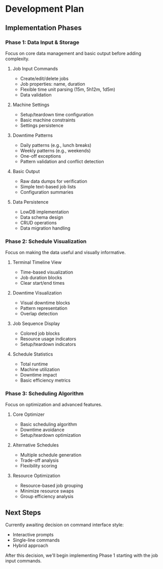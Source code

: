 # Development Plan

## Implementation Phases

### Phase 1: Data Input & Storage

Focus on core data management and basic output before adding complexity.

1. Job Input Commands

   - Create/edit/delete jobs
   - Job properties: name, duration
   - Flexible time unit parsing (15m, 5h12m, 1d5m)
   - Data validation

2. Machine Settings

   - Setup/teardown time configuration
   - Basic machine constraints
   - Settings persistence

3. Downtime Patterns

   - Daily patterns (e.g., lunch breaks)
   - Weekly patterns (e.g., weekends)
   - One-off exceptions
   - Pattern validation and conflict detection

4. Basic Output

   - Raw data dumps for verification
   - Simple text-based job lists
   - Configuration summaries

5. Data Persistence
   - LowDB implementation
   - Data schema design
   - CRUD operations
   - Data migration handling

### Phase 2: Schedule Visualization

Focus on making the data useful and visually informative.

1. Terminal Timeline View

   - Time-based visualization
   - Job duration blocks
   - Clear start/end times

2. Downtime Visualization

   - Visual downtime blocks
   - Pattern representation
   - Overlap detection

3. Job Sequence Display

   - Colored job blocks
   - Resource usage indicators
   - Setup/teardown indicators

4. Schedule Statistics
   - Total runtime
   - Machine utilization
   - Downtime impact
   - Basic efficiency metrics

### Phase 3: Scheduling Algorithm

Focus on optimization and advanced features.

1. Core Optimizer

   - Basic scheduling algorithm
   - Downtime avoidance
   - Setup/teardown optimization

2. Alternative Schedules

   - Multiple schedule generation
   - Trade-off analysis
   - Flexibility scoring

3. Resource Optimization
   - Resource-based job grouping
   - Minimize resource swaps
   - Group efficiency analysis

## Next Steps

Currently awaiting decision on command interface style:

- Interactive prompts
- Single-line commands
- Hybrid approach

After this decision, we'll begin implementing Phase 1 starting with the job
input commands.
